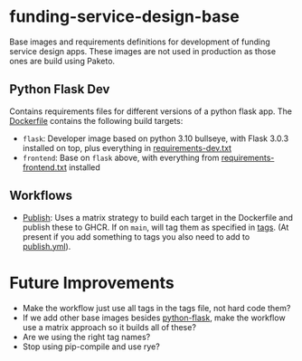 # funding-service-design-base
Base images and requirements definitions for development of funding service design apps. These images are not used in production as those ones are build using Paketo.

## Python Flask Dev
Contains requirements files for different versions of a python flask app. The [Dockerfile](./python-flask-dev/Dockerfile) contains the following build targets:
- `flask`: Developer image based on python 3.10 bullseye, with Flask 3.0.3 installed on top, plus everything in [requirements-dev.txt](./python-flask/requirements-dev.txt)
- `frontend`: Base on `flask` above, with everything from [requirements-frontend.txt](./python-flask-dev/requirements-frontend.txt) installed

## Workflows
- [Publish](/.github/workflows/publish.yml): Uses a matrix strategy to build each target in the Dockerfile and publish these to GHCR. If on `main`, will tag them as specified in [tags](./python-flask-dev/tags). (At present if you add something to tags you also need to add to [publish.yml](./.github/workflows/publish.yml)).

# Future Improvements
- Make the workflow just use all tags in the tags file, not hard code them?
- If we add other base images besides [python-flask](./python-flask/), make the workflow use a matrix approach so it builds all of these?
- Are we using the right tag names?
- Stop using pip-compile and use rye?
